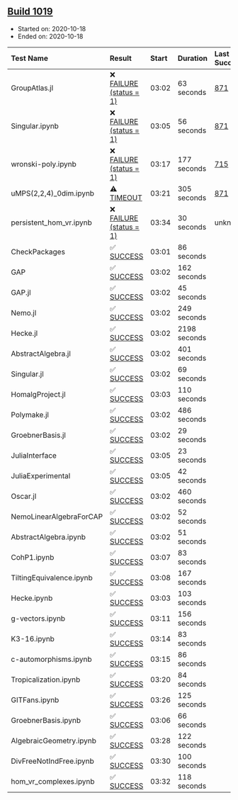 ## [Build 1019](https://oscarci.mathematik.uni-kl.de/job/oscar-stable/1019/)

* Started on: 2020-10-18
* Ended on: 2020-10-18

| Test Name    | Result | Start | Duration | Last Success | First Failure |
|:-------------|:-------|:------|:---------|:-------------|:--------------|
| GroupAtlas.jl | ❌ [FAILURE (status = 1)](https://oscarci.mathematik.uni-kl.de/job/oscar-stable/1019/artifact/logs/build-1019/GroupAtlas.jl.log) | 03:02 | 63 seconds | [871](https://oscarci.mathematik.uni-kl.de/job/oscar-stable/871/) | [872](https://oscarci.mathematik.uni-kl.de/job/oscar-stable/872/) |
| Singular.ipynb | ❌ [FAILURE (status = 1)](https://oscarci.mathematik.uni-kl.de/job/oscar-stable/1019/artifact/logs/build-1019/Singular.ipynb.log) | 03:05 | 56 seconds | [871](https://oscarci.mathematik.uni-kl.de/job/oscar-stable/871/) | [872](https://oscarci.mathematik.uni-kl.de/job/oscar-stable/872/) |
| wronski-poly.ipynb | ❌ [FAILURE (status = 1)](https://oscarci.mathematik.uni-kl.de/job/oscar-stable/1019/artifact/logs/build-1019/wronski-poly.ipynb.log) | 03:17 | 177 seconds | [715](https://oscarci.mathematik.uni-kl.de/job/oscar-stable/715/) | [716](https://oscarci.mathematik.uni-kl.de/job/oscar-stable/716/) |
| uMPS(2,2,4)_0dim.ipynb | ⚠ [TIMEOUT](https://oscarci.mathematik.uni-kl.de/job/oscar-stable/1019/artifact/logs/build-1019/uMPS-2-2-4-_0dim.ipynb.log) | 03:21 | 305 seconds | [871](https://oscarci.mathematik.uni-kl.de/job/oscar-stable/871/) | [872](https://oscarci.mathematik.uni-kl.de/job/oscar-stable/872/) |
| persistent_hom_vr.ipynb | ❌ [FAILURE (status = 1)](https://oscarci.mathematik.uni-kl.de/job/oscar-stable/1019/artifact/logs/build-1019/persistent_hom_vr.ipynb.log) | 03:34 | 30 seconds | unknown | unknown |
| CheckPackages | ✅ [SUCCESS](https://oscarci.mathematik.uni-kl.de/job/oscar-stable/1019/artifact/logs/build-1019/CheckPackages.log) | 03:01 | 86 seconds |  |  |
| GAP | ✅ [SUCCESS](https://oscarci.mathematik.uni-kl.de/job/oscar-stable/1019/artifact/logs/build-1019/GAP.log) | 03:02 | 162 seconds |  |  |
| GAP.jl | ✅ [SUCCESS](https://oscarci.mathematik.uni-kl.de/job/oscar-stable/1019/artifact/logs/build-1019/GAP.jl.log) | 03:02 | 45 seconds |  |  |
| Nemo.jl | ✅ [SUCCESS](https://oscarci.mathematik.uni-kl.de/job/oscar-stable/1019/artifact/logs/build-1019/Nemo.jl.log) | 03:02 | 249 seconds |  |  |
| Hecke.jl | ✅ [SUCCESS](https://oscarci.mathematik.uni-kl.de/job/oscar-stable/1019/artifact/logs/build-1019/Hecke.jl.log) | 03:02 | 2198 seconds |  |  |
| AbstractAlgebra.jl | ✅ [SUCCESS](https://oscarci.mathematik.uni-kl.de/job/oscar-stable/1019/artifact/logs/build-1019/AbstractAlgebra.jl.log) | 03:02 | 401 seconds |  |  |
| Singular.jl | ✅ [SUCCESS](https://oscarci.mathematik.uni-kl.de/job/oscar-stable/1019/artifact/logs/build-1019/Singular.jl.log) | 03:02 | 69 seconds |  |  |
| HomalgProject.jl | ✅ [SUCCESS](https://oscarci.mathematik.uni-kl.de/job/oscar-stable/1019/artifact/logs/build-1019/HomalgProject.jl.log) | 03:03 | 110 seconds |  |  |
| Polymake.jl | ✅ [SUCCESS](https://oscarci.mathematik.uni-kl.de/job/oscar-stable/1019/artifact/logs/build-1019/Polymake.jl.log) | 03:02 | 486 seconds |  |  |
| GroebnerBasis.jl | ✅ [SUCCESS](https://oscarci.mathematik.uni-kl.de/job/oscar-stable/1019/artifact/logs/build-1019/GroebnerBasis.jl.log) | 03:02 | 29 seconds |  |  |
| JuliaInterface | ✅ [SUCCESS](https://oscarci.mathematik.uni-kl.de/job/oscar-stable/1019/artifact/logs/build-1019/JuliaInterface.log) | 03:05 | 23 seconds |  |  |
| JuliaExperimental | ✅ [SUCCESS](https://oscarci.mathematik.uni-kl.de/job/oscar-stable/1019/artifact/logs/build-1019/JuliaExperimental.log) | 03:05 | 42 seconds |  |  |
| Oscar.jl | ✅ [SUCCESS](https://oscarci.mathematik.uni-kl.de/job/oscar-stable/1019/artifact/logs/build-1019/Oscar.jl.log) | 03:02 | 460 seconds |  |  |
| NemoLinearAlgebraForCAP | ✅ [SUCCESS](https://oscarci.mathematik.uni-kl.de/job/oscar-stable/1019/artifact/logs/build-1019/NemoLinearAlgebraForCAP.log) | 03:02 | 52 seconds |  |  |
| AbstractAlgebra.ipynb | ✅ [SUCCESS](https://oscarci.mathematik.uni-kl.de/job/oscar-stable/1019/artifact/logs/build-1019/AbstractAlgebra.ipynb.log) | 03:02 | 51 seconds |  |  |
| CohP1.ipynb | ✅ [SUCCESS](https://oscarci.mathematik.uni-kl.de/job/oscar-stable/1019/artifact/logs/build-1019/CohP1.ipynb.log) | 03:07 | 83 seconds |  |  |
| TiltingEquivalence.ipynb | ✅ [SUCCESS](https://oscarci.mathematik.uni-kl.de/job/oscar-stable/1019/artifact/logs/build-1019/TiltingEquivalence.ipynb.log) | 03:08 | 167 seconds |  |  |
| Hecke.ipynb | ✅ [SUCCESS](https://oscarci.mathematik.uni-kl.de/job/oscar-stable/1019/artifact/logs/build-1019/Hecke.ipynb.log) | 03:03 | 103 seconds |  |  |
| g-vectors.ipynb | ✅ [SUCCESS](https://oscarci.mathematik.uni-kl.de/job/oscar-stable/1019/artifact/logs/build-1019/g-vectors.ipynb.log) | 03:11 | 156 seconds |  |  |
| K3-16.ipynb | ✅ [SUCCESS](https://oscarci.mathematik.uni-kl.de/job/oscar-stable/1019/artifact/logs/build-1019/K3-16.ipynb.log) | 03:14 | 83 seconds |  |  |
| c-automorphisms.ipynb | ✅ [SUCCESS](https://oscarci.mathematik.uni-kl.de/job/oscar-stable/1019/artifact/logs/build-1019/c-automorphisms.ipynb.log) | 03:15 | 86 seconds |  |  |
| Tropicalization.ipynb | ✅ [SUCCESS](https://oscarci.mathematik.uni-kl.de/job/oscar-stable/1019/artifact/logs/build-1019/Tropicalization.ipynb.log) | 03:20 | 84 seconds |  |  |
| GITFans.ipynb | ✅ [SUCCESS](https://oscarci.mathematik.uni-kl.de/job/oscar-stable/1019/artifact/logs/build-1019/GITFans.ipynb.log) | 03:26 | 125 seconds |  |  |
| GroebnerBasis.ipynb | ✅ [SUCCESS](https://oscarci.mathematik.uni-kl.de/job/oscar-stable/1019/artifact/logs/build-1019/GroebnerBasis.ipynb.log) | 03:06 | 66 seconds |  |  |
| AlgebraicGeometry.ipynb | ✅ [SUCCESS](https://oscarci.mathematik.uni-kl.de/job/oscar-stable/1019/artifact/logs/build-1019/AlgebraicGeometry.ipynb.log) | 03:28 | 122 seconds |  |  |
| DivFreeNotIndFree.ipynb | ✅ [SUCCESS](https://oscarci.mathematik.uni-kl.de/job/oscar-stable/1019/artifact/logs/build-1019/DivFreeNotIndFree.ipynb.log) | 03:30 | 100 seconds |  |  |
| hom_vr_complexes.ipynb | ✅ [SUCCESS](https://oscarci.mathematik.uni-kl.de/job/oscar-stable/1019/artifact/logs/build-1019/hom_vr_complexes.ipynb.log) | 03:32 | 118 seconds |  |  |
